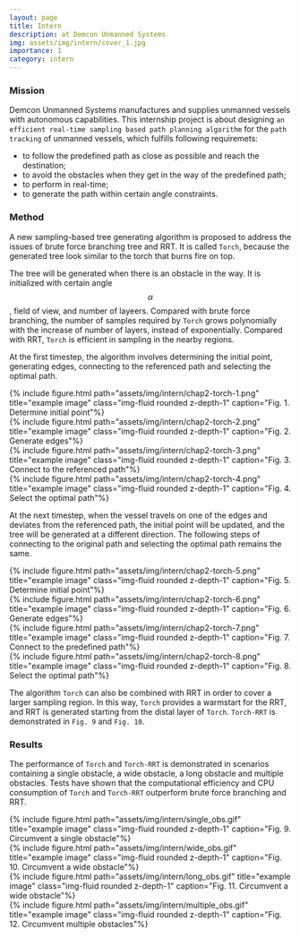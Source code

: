 ```yaml
---
layout: page
title: Intern
description: at Demcon Unmanned Systems
img: assets/img/intern/cover_1.jpg
importance: 1
category: intern
---
```


### Mission
Demcon Unmanned Systems manufactures and supplies unmanned vessels with autonomous capabilities. This internship project is about designing `an efficient real-time sampling based path planning algorithm` for the `path tracking` of unmanned vessels, which fulfills following requiremets:
* to follow the predefined path as close as possible and reach the destination;
* to avoid the obstacles when they get in the way of the predefined path;
* to perform in real-time;
* to generate the path within certain angle constraints.

### Method

A new sampling-based tree generating algorithm is proposed to address the issues of brute force branching tree and RRT. It is called `Torch`, because the generated tree look similar to the torch that burns fire on top.

The tree will be generated when there is an obstacle in the way. It is initialized with certain angle $$\alpha$$, field of view, and number of layeers. Compared with brute force branching, the number of samples required by `Torch` grows polynomially with the increase of number of layers, instead of exponentially. Compared with RRT, `Torch` is efficient in sampling in the nearby regions. 

At the first timestep, the algorithm involves determining the initial point, generating edges, connecting to the referenced path and selecting the optimal path.

<div class="row">
    <div class="col-sm mt-1 mt-md-0">
        {% include figure.html path="assets/img/intern/chap2-torch-1.png" title="example image" class="img-fluid rounded z-depth-1" caption="Fig. 1. Determine initial point"%}
    </div>
    <div class="col-sm mt-1 mt-md-0">
        {% include figure.html path="assets/img/intern/chap2-torch-2.png" title="example image" class="img-fluid rounded z-depth-1" caption="Fig. 2. Generate edges"%}
    </div>
</div>
<div class="row">
    <div class="col-sm mt-1 mt-md-0">
        {% include figure.html path="assets/img/intern/chap2-torch-3.png" title="example image" class="img-fluid rounded z-depth-1" caption="Fig. 3. Connect to the referenced path"%}
    </div>
    <div class="col-sm mt-1 mt-md-0">
        {% include figure.html path="assets/img/intern/chap2-torch-4.png" title="example image" class="img-fluid rounded z-depth-1" caption="Fig. 4. Select the optimal path"%}
    </div>
</div>

At the next timestep, when the vessel travels on one of the edges and deviates from the referenced path, the initial point will be updated, and the tree will be generated at a different direction. The following steps of connecting to the original path and selecting the optimal path remains the same.
<div class="row">
    <div class="col-sm mt-1 mt-md-0">
        {% include figure.html path="assets/img/intern/chap2-torch-5.png" title="example image" class="img-fluid rounded z-depth-1" caption="Fig. 5. Determine initial point"%}
    </div>
    <div class="col-sm mt-1 mt-md-0">
        {% include figure.html path="assets/img/intern/chap2-torch-6.png" title="example image" class="img-fluid rounded z-depth-1" caption="Fig. 6. Generate edges"%}
    </div>
</div>
<div class="row">
    <div class="col-sm mt-1 mt-md-0">
        {% include figure.html path="assets/img/intern/chap2-torch-7.png" title="example image" class="img-fluid rounded z-depth-1" caption="Fig. 7. Connect to the predefined path"%}
    </div>
    <div class="col-sm mt-1 mt-md-0">
        {% include figure.html path="assets/img/intern/chap2-torch-8.png" title="example image" class="img-fluid rounded z-depth-1" caption="Fig. 8. Select the optimal path"%}
    </div>
</div>

The algorithm `Torch` can also be combined with RRT in order to cover a larger sampling region. In this way, `Torch` provides a warmstart for the RRT, and RRT is generated starting from the distal layer of `Torch`. `Torch-RRT` is demonstrated in `Fig. 9` and `Fig. 10`. 
### Results

The performance of `Torch` and `Torch-RRT` is demonstrated in scenarios containing a single obstacle, a wide obstacle, a long obstacle and multiple obstacles. Tests have shown that the computational efficiency and CPU consumption of `Torch` and `Torch-RRT` outperform brute force branching and RRT.

<div class="row">
    <div class="col-sm mt-1 mt-md-0">
        {% include figure.html path="assets/img/intern/single_obs.gif" title="example image" class="img-fluid rounded z-depth-1" caption="Fig. 9. Circumvent a single obstacle"%}
    </div>
    <div class="col-sm mt-1 mt-md-0">
        {% include figure.html path="assets/img/intern/wide_obs.gif" title="example image" class="img-fluid rounded z-depth-1" caption="Fig. 10. Circumvent a wide obstacle"%}
    </div>
</div>
<div class="row">
    <div class="col-sm mt-1 mt-md-0">
        {% include figure.html path="assets/img/intern/long_obs.gif" title="example image" class="img-fluid rounded z-depth-1" caption="Fig. 11. Circumvent a wide obstacle"%}
    </div>
    <div class="col-sm mt-1 mt-md-0">
        {% include figure.html path="assets/img/intern/multiple_obs.gif" title="example image" class="img-fluid rounded z-depth-1" caption="Fig. 12. Circumvent multiple obstacles"%}
    </div>
</div>
